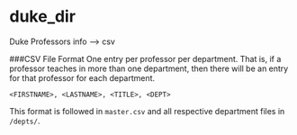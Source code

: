 # duke_dir
Duke Professors info --> csv

###CSV File Format
One entry per professor per department. That is, if a professor teaches in more than one department, 
then there will be an entry for that professor for each department. 

`<FIRSTNAME>, <LASTNAME>, <TITLE>, <DEPT>`

This format is followed in `master.csv` and all respective department files in `/depts/`.
